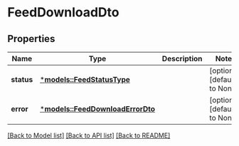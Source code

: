 # FeedDownloadDto

## Properties
Name | Type | Description | Notes
------------ | ------------- | ------------- | -------------
**status** | [***models::FeedStatusType**](FeedStatusType.md) |  | [optional] [default to None]
**error** | [***models::FeedDownloadErrorDto**](FeedDownloadErrorDTO.md) |  | [optional] [default to None]

[[Back to Model list]](../README.md#documentation-for-models) [[Back to API list]](../README.md#documentation-for-api-endpoints) [[Back to README]](../README.md)


